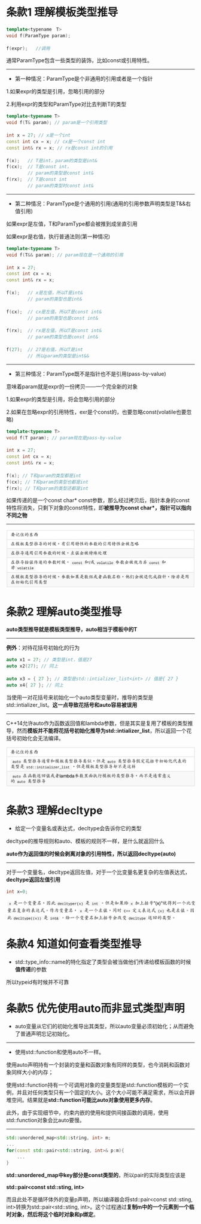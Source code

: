# 条款1 理解模板类型推导

```cpp
template<typename　T>
void f(ParamType param);

f(expr);   //调用
```

通常ParamType包含一些类型的装饰，比如const或引用特性。

---

- 第一种情况：ParamType是个非通用的引用或者是一个指针

1.如果expr的类型是引用，忽略引用的部分

2.利用expr的类型和ParamType对比去判断T的类型

```cpp
template<typename T>
void f(T& param); // param是一个引用类型

int x = 27; // x是一个int
const int cx = x; // cx是一个const int
const int& rx = x; // rx是const int的引用

f(x); 	// T是int，param的类型是int&
f(cx); 	// T是const int， 
		// param的类型是const int&
f(rx); 	// T是const int
		// param的类型时const int&
```

---

- 第二种情况：ParamType是个通用的引用(通用的引用参数声明类型是T&&右值引用)



如果expr是左值，T和ParamType都会被推到成坐直引用

如果expr是右值，执行普通法则(第一种情况)

```cpp
template<typename T>
void f(T&& param); // param现在是一个通用的引用

int x = 27; 
const int cx = x;
const int& rx = x;

f(x); 	// x是左值，所以T是int&
		// param的类型也是int&

f(cx); 	// cx是左值，所以T是const int&
		// param的类型也是const int&

f(rx); 	// rx是左值，所以T是const int&
		// param的类型也是const int&

f(27); 	// 27是右值，所以T是int 
		// 所以param的类型是int&&
```

---

- 第三种情况：ParamType既不是指针也不是引用(pass-by-value)

意味着param就是expr的一份拷贝——一个完全新的对象

1.如果expr的类型是引用，将会忽略引用的部分

2.如果在忽略expr的引用特性，exr是个const的，也要忽略const(volatile也要忽略)

```cpp
template<typename T>
void f(T param); // param现在是pass-by-value

int x = 27;
const int cx = x;
const int& rx = x;

f(x); // T和param的类型都是int
f(cx); // T和param的类型也都是int
f(rx); // T和param的类型还都是int
```

如果传递的是一个const char* const参数，那么经过拷贝后，指针本身的const特性将消失，只剩下对象的const特性，即**被推导为const char*，指针可以指向不同之物**

---

![image-20220303094627900](dependence/image-20220303094627900.png)



# 条款2 理解auto类型推导

**auto类型推导就是模板类型推导，auto相当于模板中的T**

---

**例外**：对待花括号初始化的行为

```cpp
auto x1 = 27; // 类型是int，值是27
auto x2(27); // 同上

auto x3 = { 27 }; // 类型是std::intializer_list<int> // 值是{ 27 }
auto x4{ 27 }; // 同上
```

当使用一对花括号来初始化一个auto类型变量时，推导的类型是std::intializer_list。**这一点导致花括号和auto容易被误用**

---

C++14允许auto作为函数返回值和lambda参数，但是其实是复用了模板的类型推导，然而**模板并不能将花括号初始化推导为std::intializer_list**，所以返回一个花括号初始化会无法编译。

![image-20220303095926062](dependence/image-20220303095926062.png)



# 条款3 理解decltype

- 给定一个变量名或表达式，decltype会告诉你它的类型

decltype的推导规则和auto、模板的规则不一样，是什么就返回什么

**auto作为返回值的时候会剥离对象的引用特性，所以返回decltype(auto)**

---

对于一个变量名，decltype返回左值，对于一个比变量名更复杂的左值表达式，**decltype返回左值引用**

```cpp
int x=0;
```

![image-20220303103300317](dependence/image-20220303103300317.png)



# 条款4 知道如何查看类型推导

- std::type_info::name的特化指定了类型会被当做他们传递给模板函数的时候**值传递**的参数

所以typeid有时候并不可靠



# 条款5 优先使用auto而非显式类型声明

- auto变量从它们的初始化推导出其类型，所以auto变量必须初始化；从而避免了普通声明忘记初始化。

---

- 使用std::function和使用auto不一样。

使用auto声明持有一个封装的变量和函数对象有同样的类型，也今消耗和函数对象同样大小的内存；

使用std::function持有一个可调用对象的变量类型是std::function模板的一个实例，并且对任何类型只有一个固定的大小。这个大小可能不满足需求，所以会开辟堆空间。结果就是**std::function可能比auto对象使用更多内存**。

此外，由于实现细节中，约束内嵌的使用和提供间接函数的调用，使用std::function对象会比auto要慢。

---

```cpp
std::unordered_map<std::string, int> m;
...
for(const std::pair<std::string, int>& p:m){
    ...
}
```

**std::unordered_map中key部分是const类型的**，所以pair的实际类型应该是 

**std::pair<const std::sting, int>**

而且此处不是循环体外的变量p声明，所以编译器会将std::pair<const std::sting, int>转换为std::pair<std::sting, int>。这个过程通过**复制m中的一个元素到一个临时对象，然后将这个临时对象和p绑定**。























